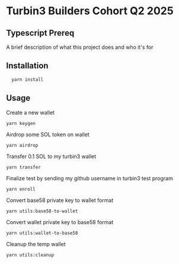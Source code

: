 
# Turbin3 Builders Cohort Q2 2025

## Typescript Prereq

A brief description of what this project does and who it's for


## Installation

```bash
  yarn install
```
    
## Usage

Create a new wallet
```
yarn keygen
```

Airdrop some SOL token on wallet
```
yarn airdrop
```

Transfer 0.1 SOL to my turbin3 wallet
```
yarn transfer
```

Finalize test by sending my github username in turbin3 test program
```
yarn enroll
```

Convert base58 private key to wallet format
```
yarn utils:base58-to-wallet
```
Convert wallet private key to base58 format
```
yarn utils:wallet-to-base58
```

Cleanup the temp wallet
```
yarn utils:cleanup
```